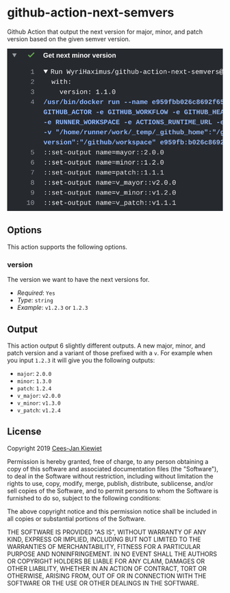 # github-action-next-semvers

Github Action that output the next version for major, minor, and patch version based on the given semver version.

![Example output showing this action in action](images/output.png)

## Options

This action supports the following options.

### version

The version we want to have the next versions for.

* *Required*: `Yes`
* *Type*: `string`
* *Example*: `v1.2.3` or `1.2.3`

## Output

This action output 6 slightly different outputs. A new major, minor, and patch version and a variant of those prefixed 
with a `v`. For example when you input `1.2.3` it will give you the following outputs:

* `major`: `2.0.0`
* `minor`: `1.3.0`
* `patch`: `1.2.4`
* `v_major`: `v2.0.0`
* `v_minor`: `v1.3.0`
* `v_patch`: `v1.2.4`

## License ##

Copyright 2019 [Cees-Jan Kiewiet](http://wyrihaximus.net/)

Permission is hereby granted, free of charge, to any person
obtaining a copy of this software and associated documentation
files (the "Software"), to deal in the Software without
restriction, including without limitation the rights to use,
copy, modify, merge, publish, distribute, sublicense, and/or sell
copies of the Software, and to permit persons to whom the
Software is furnished to do so, subject to the following
conditions:

The above copyright notice and this permission notice shall be
included in all copies or substantial portions of the Software.

THE SOFTWARE IS PROVIDED "AS IS", WITHOUT WARRANTY OF ANY KIND,
EXPRESS OR IMPLIED, INCLUDING BUT NOT LIMITED TO THE WARRANTIES
OF MERCHANTABILITY, FITNESS FOR A PARTICULAR PURPOSE AND
NONINFRINGEMENT. IN NO EVENT SHALL THE AUTHORS OR COPYRIGHT
HOLDERS BE LIABLE FOR ANY CLAIM, DAMAGES OR OTHER LIABILITY,
WHETHER IN AN ACTION OF CONTRACT, TORT OR OTHERWISE, ARISING
FROM, OUT OF OR IN CONNECTION WITH THE SOFTWARE OR THE USE OR
OTHER DEALINGS IN THE SOFTWARE.
